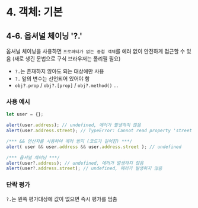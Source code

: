 # 4. 객체: 기본
## 4-6. 옵셔널 체이닝 '?.'
옵셔널 체이닝을 사용하면 `프로퍼티가 없는 중첩 객체`를 에러 없이 안전하게 접근할 수 있음 (새로 생긴 문법으로 구식 브라우저는 폴리필 필요)
- `?.`는 존재하지 않아도 되는 대상에만 사용
- `?.` 앞의 변수는 선언되어 있어야 함
- `obj?.prop` / `obj?.[prop]` / `obj?.method()` ...
### 사용 예시
```javascript
let user = {};

alert(user.address); // undefined, 에러가 발생하지 않음
alert(user.address.street); // TypeError: Cannot read property 'street' of undefined, 에러 발생

/*** && 연산자를 사용하여 에러 방지 (코드가 길어짐) ***/
alert( user && user.address && user.address.street ); // undefined

/*** 옵셔널 체이닝 ***/
alert(user?.address); // undefined, 에러가 발생하지 않음
alert(user?.address.street); // undefined, 에러가 발생하지 않음
```
### 단락 평가
`?.`는 왼쪽 평가대상에 값이 없으면 즉시 평가를 멈춤
